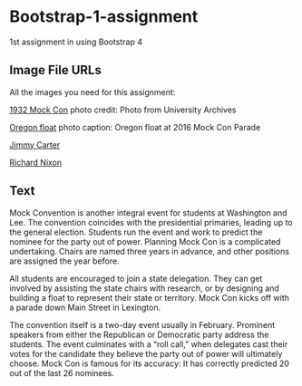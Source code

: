 # Bootstrap-1-assignment
1st assignment in using Bootstrap 4

## Image File URLs
All the images you need for this assignment:

[1932 Mock Con](http://83percent.org/images/mockcon1932.jpg) 
photo credit: Photo from University Archives

[Oregon float](http://83percent.org/images/mock_con_oregon.jpg) 
photo caption: Oregon float at 2016 Mock Con Parade

[Jimmy Carter](http://83percent.org/images/mockconjimmycarter-540.jpg)

[Richard Nixon](http://83percent.org/images/nixonmockcon1968-540.jpg)

## Text
Mock Convention is another integral event for students at Washington and Lee. The convention coincides with the presidential primaries, leading up to the general election. Students run the event and work to predict the nominee for the party out of power. Planning Mock Con is a complicated undertaking. Chairs are named three years in advance, and other positions are assigned the year before.

All students are encouraged to join a state delegation. They can get involved by assisting the state chairs with research, or by designing and building a float to represent their state or territory. Mock Con kicks off with a parade down Main Street in Lexington.

The convention itself is a two-day event usually in February. Prominent speakers from either the Republican or Democratic party address the students. The event culminates with a “roll call,” when delegates cast their votes for the candidate they believe the party out of power will ultimately choose. Mock Con is famous for its accuracy: It has correctly predicted 20 out of the last 26 nominees.

